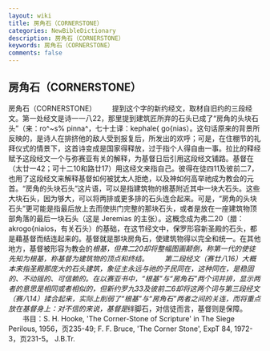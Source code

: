 ```yaml
---
layout: wiki
title: 房角石（CORNERSTONE）
categories: NewBibleDictionary
description: 房角石（CORNERSTONE）
keywords: 房角石（CORNERSTONE）
comments: false
---
```


## 房角石（CORNERSTONE）



房角石（CORNERSTONE）
　　提到这个字的新约经文，取材自旧约的三段经文。第一处经文是诗一一八22，那里提到建筑匠所弃的石头已成了“房角的头块石头”（来：ro^~s% pinna^，七十士译：kephale{ go{nias）。这句话原来的背景所反映的，是诗人在排挤他的敌人受到报复后，所发出的欢呼；可是，在住棚节的礼拜仪式的情景下，这首诗变成是国家得释放，过于指个人得自由一事。拉比的释经赋予这段经文一个与弥赛亚有关的解释，为基督日后引用这段经文铺路。基督在（太廿一42；可十二10和路廿17）用这经文来指自己。彼得在徒四11及彼前二7，也用了这段经文来解释基督如何被犹太人拒绝，以及神如何高举祂成为教会的元首。“房角的头块石头”这片语，可以是指建筑物的根基附近其中一块大石头。这些大块石头，因为够大，可以将两排或更多排的石头连合起来。可是，“房角的头块石头”更可能是指最后放上去而使拱门完整的那块石头，或者是放在一座建筑物顶部角落的最后一块石头（这是 Jeremias 的主张）。这概念成为弗二20（腊：akrogo{niaios，有关石头）的基础，在这节经文中，保罗形容新圣殿的石头，都是藉基督而结连起来的。基督就是那块房角石，使建筑物得以完全和统一。在其他地方，基督被形容为教会的*根基，但弗二20却将整幅图画颠倒，称第一代的使徒先知为根基，称基督为建筑物的顶点和终结。
　　第二段经文（赛廿八16）大概本来指圣殿那庞大的石头建筑，象征主永远与祂的子民同在，这种同在，是稳固的、不动摇的、可信赖的。在以赛亚书中，“根基”与“房角石”两个词并排，显示两者的意思是相同或者相似的，但新约罗九33及彼前二6却将这两个词与第三段经文（赛八14）揉合起来，实际上削弱了“根基”与“房角石”两者之间的关连，而将重点放在基督身上：对不信的来说，基督是*绊脚石，对信徒而言，基督则是保障。
　　书目：S. H. Hooke, 'The
Corner-Stone of Scripture' in The Siege
Perilous, 1956，页235-49; F. F. Bruce, 'The Corner
Stone', ExpT 84, 1972-3，页231-5。
J.B.Tr.



